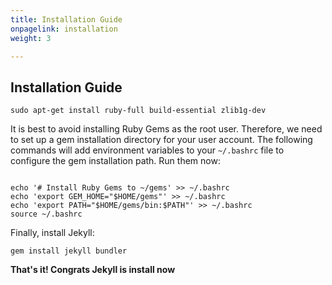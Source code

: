 ```yaml
---
title: Installation Guide
onpagelink: installation
weight: 3

---
```


Installation Guide
------------------

 ```
 sudo apt-get install ruby-full build-essential zlib1g-dev 
```

It is best to avoid installing Ruby Gems as the root user. Therefore, we need to set up a gem installation directory for your user account. The following commands will add environment variables to your `~/.bashrc` file to configure the gem installation path. Run them now:

 ```
 
echo '# Install Ruby Gems to ~/gems' >> ~/.bashrc
echo 'export GEM_HOME="$HOME/gems"' >> ~/.bashrc
echo 'export PATH="$HOME/gems/bin:$PATH"' >> ~/.bashrc
source ~/.bashrc 
```

Finally, install Jekyll:

 ```
gem install jekyll bundler 
```

**That's it! Congrats Jekyll is install now**